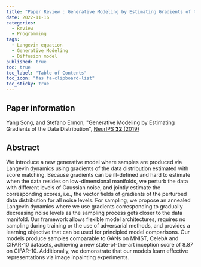 ```yaml
---
title: "Paper Review : Generative Modeling by Estimating Gradients of the Data Distribution"
date: 2022-11-16
categories:
  - Review
  - Programming
tags:
  - Langevin equation
  - Generative Modeling
  - Diffusion model
published: true
toc: true
toc_label: "Table of Contents"
toc_icon: "fas fa-clipboard-list"
toc_sticky: true
---
```


## Paper information
Yang Song, and Stefano Ermon, 
"Generative Modeling by Estimating Gradients of the Data Distribution",
[NeurIPS **32** (2019)](https://arxiv.org/abs/1907.05600)

## Abstract
We introduce a new generative model where samples are produced via Langevin dynamics using gradients of the data distribution estimated with score matching. Because gradients can be ill-defined and hard to estimate when the data resides on low-dimensional manifolds, we perturb the data with different levels of Gaussian noise, and jointly estimate the corresponding scores, i.e., the vector fields of gradients of the perturbed data distribution for all noise levels. For sampling, we propose an annealed Langevin dynamics where we use gradients corresponding to gradually decreasing noise levels as the sampling process gets closer to the data manifold. Our framework allows flexible model architectures, requires no sampling during training or the use of adversarial methods, and provides a learning objective that can be used for principled model comparisons. Our models produce samples comparable to GANs on MNIST, CelebA and CIFAR-10 datasets, achieving a new state-of-the-art inception score of 8.87 on CIFAR-10. Additionally, we demonstrate that our models learn effective representations via image inpainting experiments.

